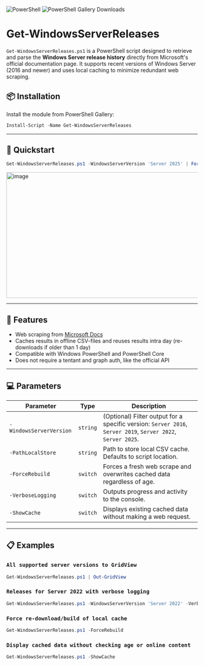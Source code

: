 ![PowerShell](https://img.shields.io/badge/PowerShell-5+-blue)
![PowerShell Gallery Downloads](https://img.shields.io/powershellgallery/dt/Get-WindowsServerReleases)

# Get-WindowsServerReleases
`Get-WindowsServerReleases.ps1` is a PowerShell script designed to retrieve and parse the **Windows Server release history** directly from Microsoft's official documentation page. It supports recent versions of Windows Server (2016 and newer) and uses local caching to minimize redundant web scraping.

## 📦 Installation

Install the module from PowerShell Gallery:

```powershell
Install-Script -Name Get-WindowsServerReleases
```

---

## 🚀 Quickstart

```powershell
Get-WindowsServerReleases.ps1 -WindowsServerVersion 'Server 2025' | Format-Table
```

<img width="882" height="331" alt="image" src="https://github.com/user-attachments/assets/64300a73-070b-4555-b605-0ff17632901f" />


---

## 📌 Features

-  Web scraping from [Microsoft Docs](https://learn.microsoft.com/en-us/windows/release-health/windows-server-release-info)
-  Caches results in offline CSV-files and reuses results intra day (re-downloads if older than 1 day)
-  Compatible with Windows PowerShell and PowerShell Core
-  Does not require a tentant and graph auth, like the official API

---

## 💻 Parameters

| Parameter             | Type      | Description |
|-----------------------|-----------|-------------|
| `-WindowsServerVersion` | `string`  | (Optional) Filter output for a specific version: `Server 2016`, `Server 2019`, `Server 2022`, `Server 2025`. |
| `-PathLocalStore`       | `string`  | Path to store local CSV cache. Defaults to script location. |
| `-ForceRebuild`         | `switch`  | Forces a fresh web scrape and overwrites cached data regardless of age. |
| `-VerboseLogging`       | `switch`  | Outputs progress and activity to the console. |
| `-ShowCache`            | `switch`  | Displays existing cached data without making a web request. |

---

## 📋 Examples

### `All supported server versions to GridView`
```powershell
Get-WindowsServerReleases.ps1 | Out-GridView
```

### `Releases for Server 2022 with verbose logging`
```powershell
Get-WindowsServerReleases.ps1 -WindowsServerVersion 'Server 2022' -VerboseLogging | Format-Table
```

### `Force re-download/build of local cache`
```powershell
Get-WindowsServerReleases.ps1 -ForceRebuild
```

### `Display cached data without checking age or online content`
```powershell
Get-WindowsServerReleases.ps1 -ShowCache
```

